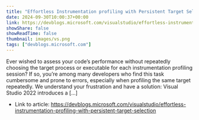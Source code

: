 ```yaml
---
title: "Effortless Instrumentation profiling with Persistent Target Selection"
date: 2024-09-30T10:00:37+00:00
link: https://devblogs.microsoft.com/visualstudio/effortless-instrumentation-profiling-with-persistent-target-selection
showShare: false
showReadTime: false
thumbnail: images/vs.png
tags: ["devblogs.microsoft.com"]
---
```

Ever wished to assess your code’s performance without repeatedly choosing the target process or executable for each instrumentation profiling session? If so, you’re among many developers who find this task cumbersome and prone to errors, especially when profiling the same target repeatedly. We understand your frustration and have a solution: Visual Studio 2022 introduces a […]

- Link to article: https://devblogs.microsoft.com/visualstudio/effortless-instrumentation-profiling-with-persistent-target-selection